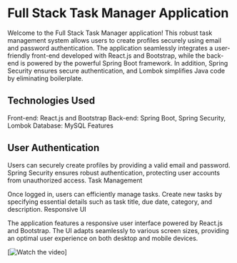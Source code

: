 # Full Stack Task Manager Application

Welcome to the Full Stack Task Manager application! This robust task management system allows users to create profiles securely using email and password authentication. The application seamlessly integrates a user-friendly front-end developed with React.js and Bootstrap, while the back-end is powered by the powerful Spring Boot framework. In addition, Spring Security ensures secure authentication, and Lombok simplifies Java code by eliminating boilerplate.

## Technologies Used

Front-end: React.js and Bootstrap
Back-end: Spring Boot, Spring Security, Lombok
Database: MySQL
Features

## User Authentication

Users can securely create profiles by providing a valid email and password.
Spring Security ensures robust authentication, protecting user accounts from unauthorized access.
Task Management

Once logged in, users can efficiently manage tasks.
Create new tasks by specifying essential details such as task title, due date, category, and description.
Responsive UI

The application features a responsive user interface powered by React.js and Bootstrap.
The UI adapts seamlessly to various screen sizes, providing an optimal user experience on both desktop and mobile devices.


[![Watch the video]([https://youtu.be/mdGVWea07J0](https://youtu.be/5T7URo7GXnI)https://youtu.be/5T7URo7GXnI)]
